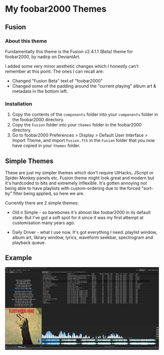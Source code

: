 # My foobar2000 Themes

## Fusion

### About this theme

Fundamentally this theme is the Fusion v2.4.1.1 (Beta) theme for foobar2000, by nadirp on DeviantArt.

I added some very minor aesthetic changes which I honestly can't remember at this point. The ones I can recall are:

* Changed "Fusion Beta" text of "foobar2000"
* Changed some of the padding around the "current playing" album art & metadata in the bottom left.

### Installation

1. Copy the contents of the `components` folder into your `components` folder in the foobar2000 directory.
2. Copy the `Fusion` folder into your `themes` folder in the foobar2000 directory.
3. Go to foobar2000 Preferences > Display > Default User Interface > Import Theme, and import `Fusion.fth` in the `Fusion` folder that you now have copied in your `themes` folder.

## Simple Themes

These are just my simpler themes which don't require UIHacks, JScript or Spider Monkey panels etc. Fusion theme might look great and modern but it's hardcoded to bits and extremely inflexible. It's gotten annoying not being able to have playlists with custom-ordering due to the forced "sort-by" filter being applied, so here we are.

Currently there are 2 simple themes:

* Old n Simple - so barebones it's almost like foobar2000 in its default state. But I've got a soft spot for it since it was my first attempt at customisation many years ago.

* Daily Driver - what I use now. It's got everything I need: playlist window, album art, library window, lyrics, waveform seekbar, spectrogram and playback queue.

## Example

![daily_driver_example](https://raw.githubusercontent.com/beatzunknown/foobar2000-fusion-theme/refs/heads/main/example.png)
